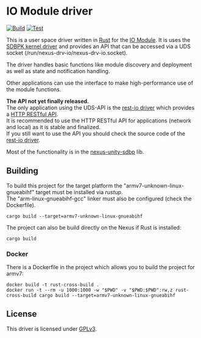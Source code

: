 # IO Module driver
[![Build](https://github.com/nexus-unity/drv-io/actions/workflows/build.yml/badge.svg)](https://github.com/nexus-unity/drv-io/actions/workflows/build.yml)
[![Test](https://github.com/nexus-unity/drv-io/actions/workflows/test.yml/badge.svg)](https://github.com/nexus-unity/drv-io/actions/workflows/test.yml)

This is a user space driver written in [Rust](https://www.rust-lang.org/) for the [IO Module](https://nexus-unity.com/en/modules/io/).
It is uses the [SDBPK kernel driver](https://github.com/nexus-unity/kernel-driver-sdbpk) and provides an API that can be accessed via a UDS socket (/run/nexus-drv-io/nexus-drv-io.socket).

The driver handles basic functions like module discovery and deployment as well as state and notification handling.

Other applications can use the interface to make high-performance use of the module functions.

**The API not yet finally released.**  
The only application using the UDS-API is the [rest-io driver](https://github.com/nexus-unity/rest-io) which provides a [HTTP RESTful API](https://doc.nexus-unity.com/en/module-restful-api/io-module/).  
It is recommended to use the HTTP RESTful API for applications (network and local) as it is stable and finalized.  
If you still want to use the API you should check the source code of the [rest-io driver](https://github.com/nexus-unity/rest-io).  

Most of the functionality is in the [nexus-unity-sdbp](https://github.com/nexus-unity/rustlib-nexus-unity-sdbp) lib.


## Building
To build this project for the target platform the "armv7-unknown-linux-gnueabihf" target must be installed via *rustup*.    
The "arm-linux-gnueabihf-gcc" linker must also be configured (check the Dockerfile).
```
cargo build --target=armv7-unknown-linux-gnueabihf
```
The project can also be build directly on the Nexus if Rust is installed:
```
cargo build
```
### Docker
There is a Dockerfile in the project which allows you to build the project for armv7:
```
docker build -t rust-cross-build .
docker run -t --rm -u 1000:1000 -w "$PWD" -v "$PWD:$PWD":rw,z rust-cross-build cargo build --target=armv7-unknown-linux-gnueabihf
```

## License
This driver is licensed under [GPLv3](LICENSE).
